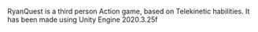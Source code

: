 RyanQuest is a third person Action game, based on Telekinetic habilities. It has been made using Unity Engine 2020.3.25f
